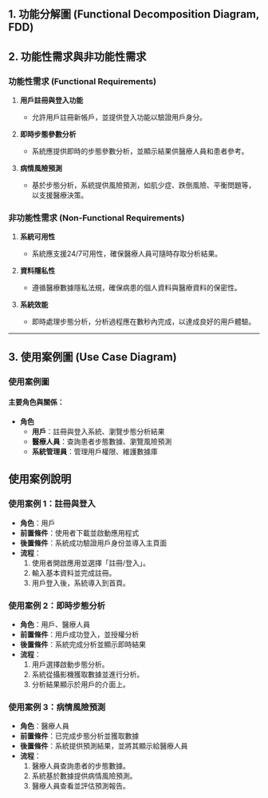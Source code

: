 ## 1. 功能分解圖 (Functional Decomposition Diagram, FDD)
## 2. 功能性需求與非功能性需求

### 功能性需求 (Functional Requirements)
1. **用戶註冊與登入功能**
   - 允許用戶註冊新帳戶，並提供登入功能以驗證用戶身分。

2. **即時步態參數分析**
   - 系統應提供即時的步態參數分析，並顯示結果供醫療人員和患者參考。

3. **病情風險預測**
   - 基於步態分析，系統提供風險預測，如肌少症、跌倒風險、平衡問題等，以支援醫療決策。

### 非功能性需求 (Non-Functional Requirements)
1. **系統可用性**
   - 系統應支援24/7可用性，確保醫療人員可隨時存取分析結果。

2. **資料隱私性**
   - 遵循醫療數據隱私法規，確保病患的個人資料與醫療資料的保密性。

3. **系統效能**
   - 即時處理步態分析，分析過程應在數秒內完成，以達成良好的用戶體驗。


---

## 3. 使用案例圖 (Use Case Diagram) 

### 使用案例圖
#### 主要角色與關係：
- **角色**
  - **用戶**：註冊與登入系統、瀏覽步態分析結果
  - **醫療人員**：查詢患者步態數據、瀏覽風險預測
  - **系統管理員**：管理用戶權限、維護數據庫
 
## 使用案例說明

### 使用案例 1：註冊與登入
- **角色**：用戶
- **前置條件**：使用者下載並啟動應用程式
- **後置條件**：系統成功驗證用戶身份並導入主頁面
- **流程**：
  1. 使用者開啟應用並選擇「註冊/登入」。
  2. 輸入基本資料並完成註冊。
  3. 用戶登入後，系統導入到首頁。

### 使用案例 2：即時步態分析
- **角色**：用戶、醫療人員
- **前置條件**：用戶成功登入，並授權分析
- **後置條件**：系統完成分析並顯示即時結果
- **流程**：
  1. 用戶選擇啟動步態分析。
  2. 系統從攝影機獲取數據並進行分析。
  3. 分析結果顯示於用戶的介面上。

### 使用案例 3：病情風險預測
- **角色**：醫療人員
- **前置條件**：已完成步態分析並獲取數據
- **後置條件**：系統提供預測結果，並將其顯示給醫療人員
- **流程**：
  1. 醫療人員查詢患者的步態數據。
  2. 系統基於數據提供病情風險預測。
  3. 醫療人員查看並評估預測報告。
